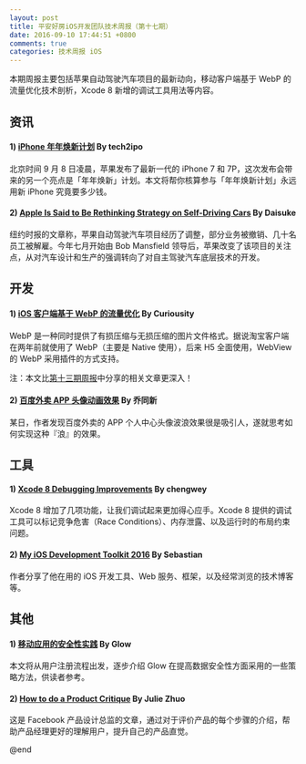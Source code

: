 ```yaml
---
layout: post
title: 平安好房iOS开发团队技术周报（第十七期）
date: 2016-09-10 17:44:51 +0800
comments: true
categories: 技术周报 iOS
---
```

本期周报主要包括苹果自动驾驶汽车项目的最新动向，移动客户端基于 WebP 的流量优化技术剖析，Xcode 8 新增的调试工具用法等内容。

<!--more-->

## 资讯

#### 1) [iPhone 年年焕新计划](http://tech2ipo.com/10032335) By tech2ipo

北京时间 9 月 8 日凌晨，苹果发布了最新一代的 iPhone 7 和 7P，这次发布会带来的另一个亮点是「年年焕新」计划。本文将帮你核算参与「年年焕新计划」永远用新 iPhone 究竟要多少钱。

#### 2) [Apple Is Said to Be Rethinking Strategy on Self-Driving Cars](http://www.nytimes.com/2016/09/10/technology/apple-is-said-to-be-rethinking-strategy-on-self-driving-cars.html?_r=0) By Daisuke

纽约时报的文章称，苹果自动驾驶汽车项目经历了调整，部分业务被撤销、几十名员工被解雇。今年七月开始由 Bob Mansfield 领导后，苹果改变了该项目的关注点，从对汽车设计和生产的强调转向了对自主驾驶汽车底层技术的开发。

## 开发

#### 1) [iOS 客户端基于 WebP 的流量优化](https://segmentfault.com/a/1190000006266276) By Curiousity

WebP 是一种同时提供了有损压缩与无损压缩的图片文件格式。据说淘宝客户端在两年前就使用了 WebP（主要是 Native 使用），后来 H5 全面使用，WebView 的 WebP 采用插件的方式支持。  

注：本文比[第十三期周报](http://www.jianshu.com/p/25505a6c5d74)中分享的相关文章更深入！

#### 2) [百度外卖 APP 头像动画效果](http://qiaotongxin.cc/2016/08/22/20160822/) By 乔同新

某日，作者发现百度外卖的 APP 个人中心头像波浪效果很是吸引人，遂就思考如何实现这种『浪』的效果。

## 工具

#### 1) [Xcode 8 Debugging Improvements](https://chengwey.com/ios-10-by-tutorials-bi-ji-er/) By chengwey

Xcode 8 增加了几项功能，让我们调试起来更加得心应手。Xcode 8 提供的调试工具可以标记竞争危害（Race Conditions）、内存泄露、以及运行时的布局约束问题。

#### 2) [My iOS Development Toolkit 2016](https://medium.com/ios-os-x-development/my-ios-development-toolkit-2016-ba7601b68085#.pebx7hm9c) By Sebastian

作者分享了他在用的 iOS 开发工具、Web 服务、框架，以及经常浏览的技术博客等。

## 其他

#### 1) [移动应用的安全性实践](http://tech.glowing.com/cn/tan-tan-yi-dong-ying-yong-de-an-quan-xing-shi-jian/) By Glow

本文将从用户注册流程出发，逐步介绍 Glow 在提高数据安全性方面采用的一些策略方法，供读者参考。

#### 2) [How to do a Product Critique](https://medium.com/the-year-of-the-looking-glass/how-to-do-a-product-critique-98b657050638) By Julie Zhuo

这是 Facebook 产品设计总监的文章，通过对于评价产品的每个步骤的介绍，帮助产品经理更好的理解用户，提升自己的产品直觉。

@end